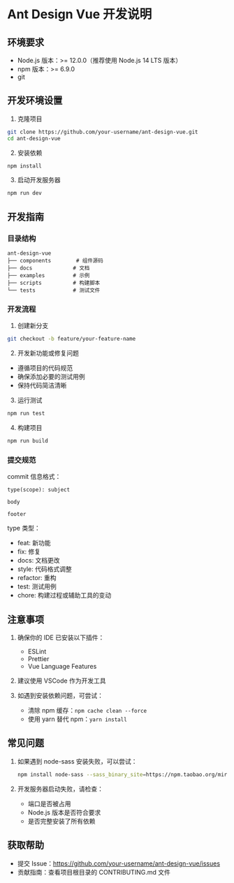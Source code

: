 # Ant Design Vue 开发说明

## 环境要求

- Node.js 版本：>= 12.0.0（推荐使用 Node.js 14 LTS 版本）
- npm 版本：>= 6.9.0
- git

## 开发环境设置

1. 克隆项目
```bash
git clone https://github.com/your-username/ant-design-vue.git
cd ant-design-vue
```

2. 安装依赖
```bash
npm install
```

3. 启动开发服务器
```bash
npm run dev
```

## 开发指南

### 目录结构
```
ant-design-vue
├── components        # 组件源码
├── docs             # 文档
├── examples         # 示例
├── scripts          # 构建脚本
└── tests            # 测试文件
```

### 开发流程

1. 创建新分支
```bash
git checkout -b feature/your-feature-name
```

2. 开发新功能或修复问题
- 遵循项目的代码规范
- 确保添加必要的测试用例
- 保持代码简洁清晰

3. 运行测试
```bash
npm run test
```

4. 构建项目
```bash
npm run build
```

### 提交规范

commit 信息格式：
```
type(scope): subject

body

footer
```

type 类型：
- feat: 新功能
- fix: 修复
- docs: 文档更改
- style: 代码格式调整
- refactor: 重构
- test: 测试用例
- chore: 构建过程或辅助工具的变动

## 注意事项

1. 确保你的 IDE 已安装以下插件：
   - ESLint
   - Prettier
   - Vue Language Features

2. 建议使用 VSCode 作为开发工具

3. 如遇到安装依赖问题，可尝试：
   - 清除 npm 缓存：`npm cache clean --force`
   - 使用 yarn 替代 npm：`yarn install`

## 常见问题

1. 如果遇到 node-sass 安装失败，可以尝试：
   ```bash
   npm install node-sass --sass_binary_site=https://npm.taobao.org/mirrors/node-sass/
   ```

2. 开发服务器启动失败，请检查：
   - 端口是否被占用
   - Node.js 版本是否符合要求
   - 是否完整安装了所有依赖

## 获取帮助

- 提交 Issue：https://github.com/your-username/ant-design-vue/issues
- 贡献指南：查看项目根目录的 CONTRIBUTING.md 文件
